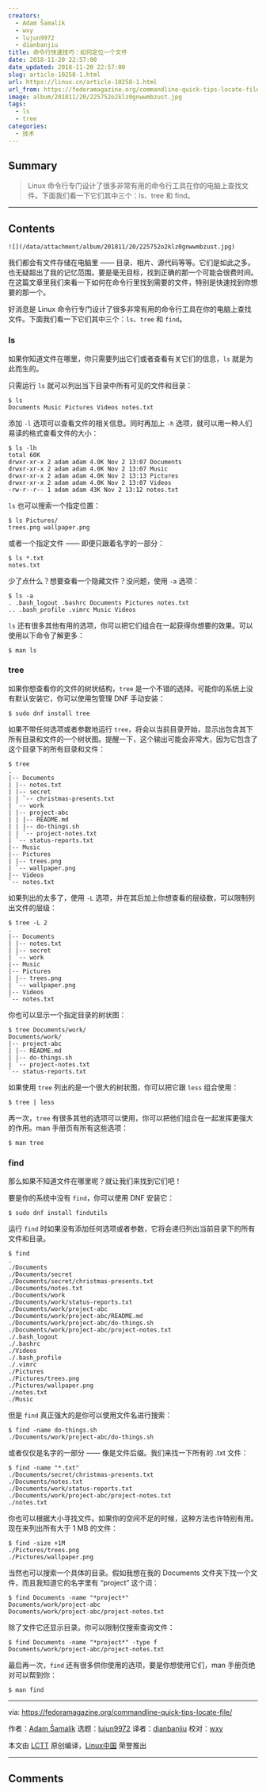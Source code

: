 ```yaml
---
creators:
  - Adam Šamalík
  - wxy
  - lujun9972
  - dianbanjiu
title: 命令行快速技巧：如何定位一个文件
date: 2018-11-20 22:57:00
date_updated: 2018-11-20 22:57:00
slug: article-10258-1.html
url: https://linux.cn/article-10258-1.html
url_from: https://fedoramagazine.org/commandline-quick-tips-locate-file/
image: album/201811/20/225752o2klz0gnwwmbzust.jpg
tags:
  - ls
  - tree
categories:
  - 技术
---
```


## Summary

> Linux 命令行专门设计了很多非常有用的命令行工具在你的电脑上查找文件。下面我们看一下它们其中三个：ls、tree 和 find。

***

<!-- more -->

## Contents

`![](/data/attachment/album/201811/20/225752o2klz0gnwwmbzust.jpg)`

我们都会有文件存储在电脑里 —— 目录、相片、源代码等等。它们是如此之多。也无疑超出了我的记忆范围。要是毫无目标，找到正确的那一个可能会很费时间。在这篇文章里我们来看一下如何在命令行里找到需要的文件，特别是快速找到你想要的那一个。

好消息是 Linux 命令行专门设计了很多非常有用的命令行工具在你的电脑上查找文件。下面我们看一下它们其中三个：`ls`、`tree` 和 `find`。

### ls

如果你知道文件在哪里，你只需要列出它们或者查看有关它们的信息，`ls` 就是为此而生的。

只需运行 `ls` 就可以列出当下目录中所有可见的文件和目录：

```shell
$ ls
Documents Music Pictures Videos notes.txt
```

添加 `-l` 选项可以查看文件的相关信息。同时再加上 `-h` 选项，就可以用一种人们易读的格式查看文件的大小：

```shell
$ ls -lh
total 60K
drwxr-xr-x 2 adam adam 4.0K Nov 2 13:07 Documents
drwxr-xr-x 2 adam adam 4.0K Nov 2 13:07 Music
drwxr-xr-x 2 adam adam 4.0K Nov 2 13:13 Pictures
drwxr-xr-x 2 adam adam 4.0K Nov 2 13:07 Videos
-rw-r--r-- 1 adam adam 43K Nov 2 13:12 notes.txt
```

`ls` 也可以搜索一个指定位置：

```shell
$ ls Pictures/
trees.png wallpaper.png
```

或者一个指定文件 —— 即便只跟着名字的一部分：

```shell
$ ls *.txt
notes.txt
```

少了点什么？想要查看一个隐藏文件？没问题，使用 `-a` 选项：

```shell
$ ls -a
. .bash_logout .bashrc Documents Pictures notes.txt
.. .bash_profile .vimrc Music Videos
```

`ls` 还有很多其他有用的选项，你可以把它们组合在一起获得你想要的效果。可以使用以下命令了解更多：

```shell
$ man ls
```

### tree

如果你想查看你的文件的树状结构，`tree` 是一个不错的选择。可能你的系统上没有默认安装它，你可以使用包管理 DNF 手动安装：

```shell
$ sudo dnf install tree
```

如果不带任何选项或者参数地运行 `tree`，将会以当前目录开始，显示出包含其下所有目录和文件的一个树状图。提醒一下，这个输出可能会非常大，因为它包含了这个目录下的所有目录和文件：

```shell
$ tree
.
|-- Documents
| |-- notes.txt
| |-- secret
| | `-- christmas-presents.txt
| `-- work
| |-- project-abc
| | |-- README.md
| | |-- do-things.sh
| | `-- project-notes.txt
| `-- status-reports.txt
|-- Music
|-- Pictures
| |-- trees.png
| `-- wallpaper.png
|-- Videos
`-- notes.txt
```

如果列出的太多了，使用 `-L` 选项，并在其后加上你想查看的层级数，可以限制列出文件的层级：

```shell
$ tree -L 2
.
|-- Documents
| |-- notes.txt
| |-- secret
| `-- work
|-- Music
|-- Pictures
| |-- trees.png
| `-- wallpaper.png
|-- Videos
`-- notes.txt
```

你也可以显示一个指定目录的树状图：

```shell
$ tree Documents/work/
Documents/work/
|-- project-abc
| |-- README.md
| |-- do-things.sh
| `-- project-notes.txt
`-- status-reports.txt
```

如果使用 `tree` 列出的是一个很大的树状图，你可以把它跟 `less` 组合使用：

```shell
$ tree | less
```

再一次，`tree` 有很多其他的选项可以使用，你可以把他们组合在一起发挥更强大的作用。man 手册页有所有这些选项：

```shell
$ man tree
```

### find

那么如果不知道文件在哪里呢？就让我们来找到它们吧！

要是你的系统中没有 `find`，你可以使用 DNF 安装它：

```shell
$ sudo dnf install findutils
```

运行 `find` 时如果没有添加任何选项或者参数，它将会递归列出当前目录下的所有文件和目录。

```shell
$ find
.
./Documents
./Documents/secret
./Documents/secret/christmas-presents.txt
./Documents/notes.txt
./Documents/work
./Documents/work/status-reports.txt
./Documents/work/project-abc
./Documents/work/project-abc/README.md
./Documents/work/project-abc/do-things.sh
./Documents/work/project-abc/project-notes.txt
./.bash_logout
./.bashrc
./Videos
./.bash_profile
./.vimrc
./Pictures
./Pictures/trees.png
./Pictures/wallpaper.png
./notes.txt
./Music
```

但是 `find` 真正强大的是你可以使用文件名进行搜索：

```shell
$ find -name do-things.sh
./Documents/work/project-abc/do-things.sh
```

或者仅仅是名字的一部分 —— 像是文件后缀。我们来找一下所有的 .txt 文件：

```shell
$ find -name "*.txt"
./Documents/secret/christmas-presents.txt
./Documents/notes.txt
./Documents/work/status-reports.txt
./Documents/work/project-abc/project-notes.txt
./notes.txt
```

你也可以根据大小寻找文件。如果你的空间不足的时候，这种方法也许特别有用。现在来列出所有大于 1 MB 的文件：

```shell
$ find -size +1M
./Pictures/trees.png
./Pictures/wallpaper.png
```

当然也可以搜索一个具体的目录。假如我想在我的 Documents 文件夹下找一个文件，而且我知道它的名字里有 “project” 这个词：

```shell
$ find Documents -name "*project*"
Documents/work/project-abc
Documents/work/project-abc/project-notes.txt
```

除了文件它还显示目录。你可以限制仅搜索查询文件：

```shell
$ find Documents -name "*project*" -type f
Documents/work/project-abc/project-notes.txt
```

最后再一次，`find` 还有很多供你使用的选项，要是你想使用它们，man 手册页绝对可以帮到你：

```shell
$ man find
```

---

via: <https://fedoramagazine.org/commandline-quick-tips-locate-file/>

作者：[Adam Šamalík](https://fedoramagazine.org/author/asamalik/) 选题：[lujun9972](https://github.com/lujun9972) 译者：[dianbanjiu](https://github.com/dianbanjiu) 校对：[wxy](https://github.com/wxy)

本文由 [LCTT](https://github.com/LCTT/TranslateProject) 原创编译，[Linux中国](https://linux.cn/) 荣誉推出

***

## Comments
